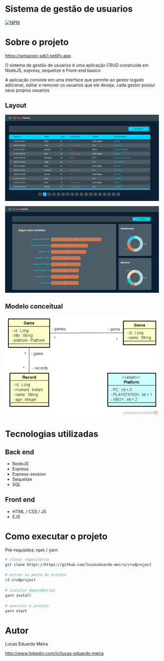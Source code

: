 # Sistema de gestão de usuarios
[![NPM](https://img.shields.io/npm/l/react)](https://github.com/neliocursos/exemplo-readme/blob/main/LICENSE) 

# Sobre o projeto

https://wmazoni-sds1.netlify.app

O sistema de gestão de usuarios é uma aplicação CRUD construída em NodeJS, express, sequelize e Front-end basico 

A aplicação consiste em uma interface que permite ao gestor logado adicionar, editar e remover os usuarios que ele deseja, cada gestor possui seus propios usuarios


## Layout
![Web 1](https://github.com/acenelio/assets/raw/main/sds1/web1.png)

![Web 2](https://github.com/acenelio/assets/raw/main/sds1/web2.png)

## Modelo conceitual
![Modelo Conceitual](https://github.com/acenelio/assets/raw/main/sds1/modelo-conceitual.png)

# Tecnologias utilizadas
## Back end
- NodeJS
- Express
- Express-session
- Sequelize
- SQL
## Front end
- HTML / CSS / JS 
- EJS


# Como executar o projeto

Pré-requisitos: npm / yarn

```bash
# clonar repositório
git clone https://https://github.com/lucaseduardo-meira/crudproject

# entrar na pasta do projeto
cd crudproject

# instalar dependências
yarn install

# executar o projeto
yarn start
```

# Autor

Lucas Eduardo Meira

http://www.linkedin.com/in/lucas-eduardo-meira
